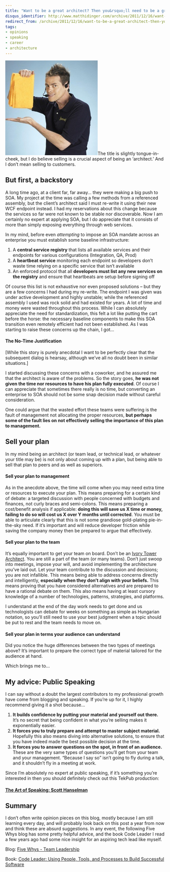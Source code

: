 ```yaml
---
title: "Want to be a great architect? Then you&rsquo;ll need to be a great salesman"
disqus_identifier: http://www.matthidinger.com/archive/2011/12/16/want-to-be-a-great-architect-then-yoursquoll-need-to.aspx
redirect_from: /archive/2011/12/16/want-to-be-a-great-architect-then-yoursquoll-need-to.aspx/
tags: 
- opinions
- speaking
- career
- architecture
---
```

[<img src="/images/subtext-content/www_matthidinger_com/Windows-Live-Writer/Want-to-be-a-great-architect-be-a-great-_860E/vincefromshamwow_thumb.jpg" title="vincefromshamwow" alt="vincefromshamwow" width="292" height="299" />](/images/subtext-content/www_matthidinger_com/Windows-Live-Writer/Want-to-be-a-great-architect-be-a-great-_860E/vincefromshamwow_2.jpg)The title is slightly tongue-in-cheek, but I do believe selling is a crucial aspect of being an ‘architect.’ And I don’t mean selling to customers.

But first, a backstory
----------------------

A long time ago, at a client far, far away… they were making a big push to SOA. My project at the time was calling a few methods from a referenced assembly, but the client’s architect said I must re-write it using their new WCF endpoint instead. I had my reservations about this change because the services so far were not known to be stable nor discoverable. Now I am certainly no expert at applying SOA, but I do appreciate that it consists of more than simply exposing everything through web services.

In my mind, before even *attempting* to impose an SOA mandate across an enterprise you must establish some baseline infrastructure:

1.  A **central service registry** that lists all available services and their endpoints for various configurations (Integration, QA, Prod)
2.  A **heartbeat service** monitoring each endpoint so developers don’t waste time relying on a specific service that isn’t available
3.  An enforced protocol that all **developers must list any new services on the registry** and ensure that heartbeats are setup before signing off

Of course this list is not exhaustive nor even proposed solutions – but they are a few concerns I had during my re-write. The endpoint I was given was under active development and highly unstable; while the referenced assembly I used was rock solid and had existed for years. A lot of time and money were wasted throughout this process. While I can absolutely appreciate the need for standardization, this felt a lot like putting the cart before the horse: the necessary baseline components to make this SOA transition even remotely efficient had not been established. As I was starting to raise these concerns up the chain, I got…

#### The No-Time Justification

\[While this story is purely anecdotal I want to be perfectly clear that the subsequent dialog is hearsay, although we’ve all no doubt been in similar situations.\]

I started discussing these concerns with a coworker, and he assured me that the architect is aware of the problems. So the story goes, **he was not given the time nor resources to have his plan fully executed**. Of course I can appreciate that sometimes there really is no time, but converting an enterprise to SOA should not be some snap decision made without careful consideration.

One could argue that the wasted effort these teams were suffering is the fault of management not allocating the proper resources, **but perhaps some of the fault lies on not effectively selling the importance of this plan to management.**

Sell your plan
--------------

In my mind being an architect (or team lead, or technical lead, or whatever your title may be) is not only about coming up with a plan, but being able to sell that plan to peers and as well as superiors.

#### Sell your plan to management

As in the anecdote above, the time will come when you may need extra time or resources to execute your plan. This means preparing for a certain kind of debate: a targeted discussion with people concerned with budgets and finances, not curly braces and semi-colons. This means preparing a cost/benefit analysis if applicable: **doing this will save us X time or money, failing to do so will cost us X over Y months until corrected**. You must be able to articulate clearly that this is not some grandiose gold-plating pie-in-the-sky need. If it’s important and will reduce developer friction while saving the company money then be prepared to argue that effectively.

#### Sell your plan to the team

It’s equally important to get your team on board. Don’t be an [Ivory Tower Architect](http://igloocoder.com/archive/2009/04/01/ivory-tower-architect.aspx). You are still a part of the team (or many teams). Don’t just swoop into meetings, impose your will, and avoid implementing the architecture you’ve laid out. Let your team contribute to the discussion and decisions; you are not infallible. This means being able to address concerns directly and intelligently, **especially when they don’t align with your beliefs.** This means proving that you have considered alternatives and are prepared to have a rational debate on them. This also means having at least cursory knowledge of a number of technologies, patterns, strategies, and platforms.

I understand at the end of the day work needs to get done and us technologists can debate for weeks on something as simple as Hungarian notation, so you’ll still need to use your best judgment when a topic should be put to rest and the team needs to move on.

#### Sell your plan in terms your audience can understand

Did you notice the huge differences between the two types of meetings above? It’s important to prepare the correct type of material tailored for the audience at hand.

Which brings me to…

My advice: Public Speaking
--------------------------

I can say without a doubt the largest contributors to my professional growth have come from blogging and speaking. If you’re up for it, I highly recommend giving it a shot because…

1.  **It builds confidence by putting your material and yourself out there.** It’s no secret that being confident in what you’re selling makes it exponentially easier.
2.  **It forces you to truly prepare and attempt to master subject material.** Hopefully this also means diving into alternative solutions, to ensure that you have indeed made the best possible decision at the time.
3.  **It forces you to answer questions on the spot, in front of an audience.** These are the very same types of questions you’ll get from your team and your management. “Because I say so” isn’t going to fly during a talk, and it shouldn’t fly in a meeting at work.

Since I’m absolutely no expert at public speaking, if it’s something you’re interested in then you should definitely check out this TekPub production:

#### [The Art of Speaking: Scott Hanselman](http://tekpub.com/hanselman "http://tekpub.com/hanselman")

Summary
-------

I don’t often write opinion pieces on this blog, mostly because I am still learning every day, and will probably look back on this post a year from now and think these are absurd suggestions. In any event, the following Five Whys blog has some pretty helpful advice, and the book Code Leader I read a few years ago had some nice insight for an aspiring tech lead like myself.

Blog: [Five Whys - Team Leadership](http://5whys.com/ "http://5whys.com/")

Book: [Code Leader: Using People, Tools, and Processes to Build Successful Software](http://www.amazon.com/Code-Leader-Processes-Successful-Programmer/dp/0470259248 "http://www.amazon.com/Code-Leader-Processes-Successful-Programmer/dp/0470259248")

 

